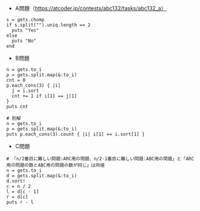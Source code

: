 - A問題（https://atcoder.jp/contests/abc132/tasks/abc132_a）

```
s = gets.chomp
if s.split("").uniq.length == 2
  puts "Yes"
else
  puts "No"
end
```

- B問題
```
n = gets.to_i
p = gets.split.map(&:to_i)
cnt = 0
p.each_cons(3) { |i|
  j = i.sort
  cnt += 1 if i[1] == j[1]
}
puts cnt

# 別解
n = gets.to_i
p = gets.split.map(&:to_i)
puts p.each_cons(3).count { |i| i[1] == i.sort[1] }
```

- C問題
```
# 「n/2番目に難しい問題:ARC用の問題、n/2-1番目に難しい問題:ABC用の問題」と「ARC用の問題の数とABC用の問題の数が同じ」は同値
n = gets.to_i
d = gets.split.map(&:to_i)
d.sort!
c = n / 2
l = d[c - 1]
r = d[c]
puts r - l
```
